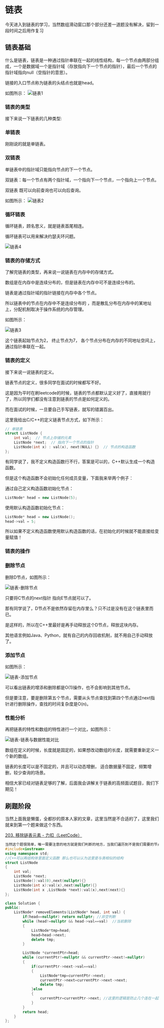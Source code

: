 # 链表

今天进入到链表的学习，当然数组滑动窗口那个部分还差一道题没有解决，留到一段时间之后用作复习

## 链表基础

什么是链表，链表是一种通过指针串联在一起的线性结构，每一个节点由两部分组成，一个是数据域一个是指针域（存放指向下一个节点的指针），最后一个节点的指针域指向null（空指针的意思）。

链接的入口节点称为链表的头结点也就是head。

如图所示： ![链表1](https://img-blog.csdnimg.cn/20200806194529815.png)

### 链表的类型

接下来说一下链表的几种类型:

### 单链表

刚刚说的就是单链表。

### 双链表

单链表中的指针域只能指向节点的下一个节点。

双链表：每一个节点有两个指针域，一个指向下一个节点，一个指向上一个节点。

双链表 既可以向前查询也可以向后查询。

如图所示： ![链表2](https://img-blog.csdnimg.cn/20200806194559317.png)

### 循环链表

循环链表，顾名思义，就是链表首尾相连。

循环链表可以用来解决约瑟夫环问题。

![链表4](https://img-blog.csdnimg.cn/20200806194629603.png)

### 链表的存储方式

了解完链表的类型，再来说一说链表在内存中的存储方式。

数组是在内存中是连续分布的，但是链表在内存中可不是连续分布的。

链表是通过指针域的指针链接在内存中各个节点。

所以链表中的节点在内存中不是连续分布的 ，而是散乱分布在内存中的某地址上，分配机制取决于操作系统的内存管理。

如图所示：

![链表3](https://img-blog.csdnimg.cn/20200806194613920.png)

这个链表起始节点为2， 终止节点为7， 各个节点分布在内存的不同地址空间上，通过指针串联在一起。

### 链表的定义

接下来说一说链表的定义。

链表节点的定义，很多同学在面试的时候都写不好。

这是因为平时在刷leetcode的时候，链表的节点都默认定义好了，直接用就行了，所以同学们都没有注意到链表的节点是如何定义的。

而在面试的时候，一旦要自己手写链表，就写的错漏百出。

这里我给出C/C++的定义链表节点方式，如下所示：

```cpp
// 单链表
struct ListNode {
    int val;  // 节点上存储的元素
    ListNode *next;  // 指向下一个节点的指针
    ListNode(int x) : val(x), next(NULL) {}  // 节点的构造函数
};
```

有同学说了，我不定义构造函数行不行，答案是可以的，C++默认生成一个构造函数。

但是这个构造函数不会初始化任何成员变量，下面我来举两个例子：

通过自己定义构造函数初始化节点：

```cpp
ListNode* head = new ListNode(5);
```

使用默认构造函数初始化节点：

```cpp
ListNode* head = new ListNode();
head->val = 5;
```

所以如果不定义构造函数使用默认构造函数的话，在初始化的时候就不能直接给变量赋值！

### 链表的操作

### 删除节点

删除D节点，如图所示：

![链表-删除节点](https://img-blog.csdnimg.cn/20200806195114541.png)

只要将C节点的next指针 指向E节点就可以了。

那有同学说了，D节点不是依然存留在内存里么？只不过是没有在这个链表里而已。

是这样的，所以在C++里最好是再手动释放这个D节点，释放这块内存。

其他语言例如Java、Python，就有自己的内存回收机制，就不用自己手动释放了。

### 添加节点

如图所示：

![链表-添加节点](https://img-blog.csdnimg.cn/20200806195134331.png)

可以看出链表的增添和删除都是O(1)操作，也不会影响到其他节点。

但是要注意，要是删除第五个节点，需要从头节点查找到第四个节点通过next指针进行删除操作，查找的时间复杂度是O(n)。

### 性能分析

再把链表的特性和数组的特性进行一个对比，如图所示：

![链表-链表与数据性能对比](https://img-blog.csdnimg.cn/20200806195200276.png)

数组在定义的时候，长度就是固定的，如果想改动数组的长度，就需要重新定义一个新的数组。

链表的长度可以是不固定的，并且可以动态增删， 适合数据量不固定，频繁增删，较少查询的场景。

相信大家已经对链表足够的了解，后面我会讲解关于链表的高频面试题目，我们下期见！


## 刷题阶段

当然上面我是懒蛋，全都抄的原本人家的文章，这里当然是不合适的了，这里我们就来到第一个题来做这个东西。

[203. 移除链表元素 - 力扣（LeetCode）](https://leetcode.cn/problems/remove-linked-list-elements/)

```cpp
当然这个题很简单，唯一需要注意的地方就是我们判断的地方，当我们遍历到不是我们需要的节点的时候，我们再向后移动，防止因为连续几个相等的出现而导致的问题。
#include<iostream>
using namespace std;
//C++可以再结构体里面定义函数 那么也可以认为这里是与类相似的结构
struct ListNode
{
    int val;
    ListNode *next;
    ListNode():val(0),next(nullptr){}
    ListNode(int x):val(x),next(nullptr){}
    ListNode(int x ,ListNode *next):val(x),next(next){}
};

class Solution {
public:
    ListNode* removeElements(ListNode* head, int val) {
        if(head==nullptr) return nullptr; //非空判断
        while (head!=nullptr && head->val==val)  //当前删除
        {
            ListNode*tmp=head;
            head=head->next;
            delete tmp;
        }

        ListNode *currentPtr=head;
        while (currentPtr!=nullptr && currentPtr->next!=nullptr)
        {
            if(currentPtr->next->val==val)
            {
                ListNode*tmp=currentPtr->next;
                currentPtr->next=currentPtr->next->next;
                delete tmp;
            }else
            {
                currentPtr=currentPtr->next; //这里的逻辑是防止几个连在一起的节点出现问题，所以需要利用else来进行判断
            }
        }
        return head;
    }
};
```
